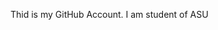 Thid is my GitHub Account. I am student of ASU

<!---
ejszkeghbmkecr/ejszkeghbmkecr is a ✨ special ✨ repository because its `README.md` (this file) appears on your GitHub profile.
You can click the Preview link to take a look at your changes.
--->
